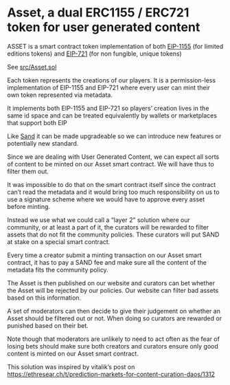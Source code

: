 Asset, a dual ERC1155 / ERC721 token for user generated content
===============================================================

ASSET is a smart contract token implementation of both [EIP-1155](https://eips.ethereum.org/EIPS/eip-1155) (for limited editions tokens) and [EIP-721](https://eips.ethereum.org/EIPS/eip-712) (for non fungible, unique tokens)

See [src/Asset.sol](../src/Asset.sol)

Each token represents the creations of our players. It is a permission-less implementation of EIP-1155 and EIP-721 where every user can mint their own token represented via metadata.

It implements both EIP-1155 and EIP-721 so players’ creation lives in the same id space and can be treated equivalently by wallets or marketplaces that support both EIP

Like [Sand](Sand.md) it can be made upgradeable so we can introduce new features or potentially new standard.

Since we are dealing with User Generated Content, we can expect all sorts of content to be minted on our Asset smart contract. We will have thus to filter them out.

It was impossible to do that on the smart contract itself since the contract can’t read the metadata and it would bring too much responsibility on us to use a signature scheme where we would have to approve every asset before minting.

Instead we use what we could call a “layer 2” solution where our community, or at least a part of it, the curators will be rewarded to filter assets that do not fit the community policies. These curators will put SAND at stake on a special smart contract.

Every time a creator submit a minting transaction on our Asset smart contract, it has to pay a SAND fee and make sure all the content of the metadata fits the community policy.

The Asset is then published on our website and curators can bet whether the Asset will be rejected by our policies. Our website can filter bad assets based on this information.

A set of moderators can then decide to give their judgement on whether an Asset should be filtered out or not. When doing so curators are rewarded or punished based on their bet. 

Note though that moderators are unlikely to need to act often as the fear of losing bets should make sure both creators and curators ensure only good content is minted on our Asset smart contract.

This solution was inspired by vitalik’s post on https://ethresear.ch/t/prediction-markets-for-content-curation-daos/1312
